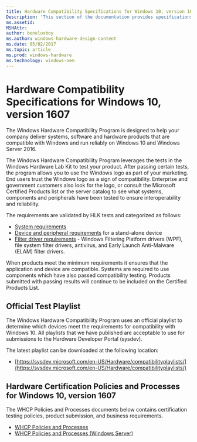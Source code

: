 ```yaml
---
title: Hardware Compatibility Specifications for Windows 10, version 1607
Description: 'This section of the documentation provides specifications for hardware compatibility with Windows 10, version 1607.'
ms.assetid: 
MSHAttr: 
author: beneluxboy
ms.author: windows-hardware-design-content
ms.date: 05/02/2017
ms.topic: article
ms.prod: windows-hardware
ms.technology: windows-oem
---
```


# Hardware Compatibility Specifications for Windows 10, version 1607

The Windows Hardware Compatibility Program is designed to help your company deliver systems, software and hardware products that are compatible with Windows and run reliably on Windows 10 and Windows Server 2016.

The Windows Hardware Compatibility Program leverages the tests in the Windows Hardware Lab Kit to test your product. After passing certain tests, the program allows you to use the Windows logo as part of your marketing. End users trust the Windows logo as a sign of compatibility. Enterprise and government customers also look for the logo, or consult the Microsoft Certified Products list or the server catalog to see what systems, components and peripherals have been tested to ensure interoperability and reliability.

The requirements are validated by HLK tests and categorized as follows:

- [System requirements](systems.md)
- [Device and peripheral requirements](device.md) for a stand-alone device
- [Filter driver requirements](filter.md) - Windows Filtering Platform drivers (WPF), file system filter drivers, antivirus, and Early Launch Anti-Malware (ELAM) filter drivers.

When products meet the minimum requirements it ensures that the application and device are compatible. Systems are required to use components which have also passed compatibility testing. Products submitted with passing results will continue to be included on the Certified Products List.

## Official Test Playlist

The Windows Hardware Compatibility Program uses an official playlist to determine which devices meet the requirements for compatibility with Windows 10. All playlists that we have published are acceptable to use for submissions to the Hardware Developer Portal (sysdev).

The latest playlist can be downloaded at the following location:

- [https://sysdev.microsoft.com/en-US/Hardware/compatibilityplaylists/](https://sysdev.microsoft.com/en-US/Hardware/compatibilityplaylists/)

## Hardware Certification Policies and Processes for Windows 10, version 1607

The WHCP Policies and Processes documents below contains certification testing policies, product submission, and business requirements.

- [WHCP Policies and Processes](http://go.microsoft.com/fwlink/p/?LinkID=823111)
- [WHCP Policies and Processes (Windows Server)](https://go.microsoft.com/fwlink/p/?linkid=834831)
